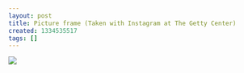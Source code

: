 ```yaml
---
layout: post
title: Picture frame (Taken with Instagram at The Getty Center)
created: 1334535517
tags: []
---
```

![](http://26.media.tumblr.com/tumblr_m2jq71fKTN1rsr8w3o1_500.jpg)


